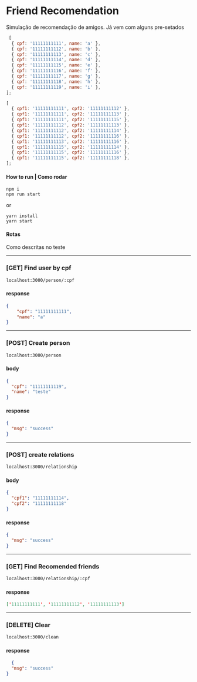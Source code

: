 # Friend Recomendation

Simulação de recomendação de amigos.
Já vem com alguns pre-setados 
```javascript
 [
  { cpf: '11111111111', name: 'a' },
  { cpf: '11111111112', name: 'b' },
  { cpf: '11111111113', name: 'c' },
  { cpf: '11111111114', name: 'd' },
  { cpf: '11111111115', name: 'e' },
  { cpf: '11111111116', name: 'f' },
  { cpf: '11111111117', name: 'g' },
  { cpf: '11111111118', name: 'h' },
  { cpf: '11111111119', name: 'i' },
];
```

```javascript
[
  { cpf1: '11111111111', cpf2: '11111111112' },
  { cpf1: '11111111111', cpf2: '11111111113' },
  { cpf1: '11111111111', cpf2: '11111111115' },
  { cpf1: '11111111112', cpf2: '11111111113' },
  { cpf1: '11111111112', cpf2: '11111111114' },
  { cpf1: '11111111112', cpf2: '11111111116' },
  { cpf1: '11111111113', cpf2: '11111111116' },
  { cpf1: '11111111115', cpf2: '11111111114' },
  { cpf1: '11111111115', cpf2: '11111111116' },
  { cpf1: '11111111115', cpf2: '11111111118' },
];
```

#### How to run | Como rodar
```shell
npm i 
npm run start
```
or
```shell
yarn install 
yarn start
```

#### Rotas
Como descritas no teste

----
### [GET] Find user by cpf

```html
localhost:3000/person/:cpf
```

#### response
```json
{
    "cpf": "11111111111",
    "name": "a"
}
```

----
### [POST] Create person

```html
localhost:3000/person
```

#### body
```json
{
  "cpf": "11111111119",
  "name": "teste"
}
```
#### response
```json
{
  "msg": "success"
}
```
----
### [POST] create relations

```html
localhost:3000/relationship
```

#### body
```json
{
  "cpf1": "11111111114",
  "cpf2": "11111111118"
}
```
#### response
```json
{
  "msg": "success"
}
```
----
### [GET] Find Recomended friends

```html
localhost:3000/relationship/:cpf
```

#### response
```json
['11111111111', '11111111112', '11111111113']
```
----
### [DELETE] Clear

```html
localhost:3000/clean
```

#### response
```json
  {
  "msg": "success"
}
```
